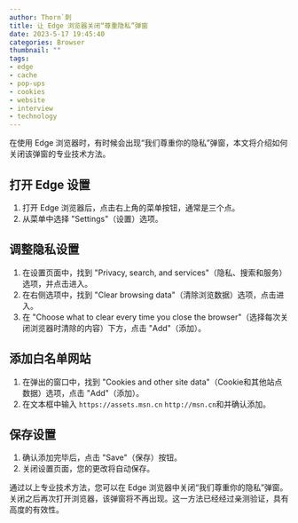 ```yaml
---
author: Thorn`刺
title: 让 Edge 浏览器关闭“尊重隐私”弹窗
date: 2023-5-17 19:45:40
categories: Browser
thumbnail: ""
tags:
- edge
- cache
- pop-ups
- cookies
- website
- interview
- technology
---
```


在使用 Edge 浏览器时，有时候会出现“我们尊重你的隐私”弹窗，本文将介绍如何关闭该弹窗的专业技术方法。

<!--more-->

## 打开 Edge 设置

1. 打开 Edge 浏览器后，点击右上角的菜单按钮，通常是三个点。
2. 从菜单中选择 "Settings"（设置）选项。

## 调整隐私设置

1. 在设置页面中，找到 "Privacy, search, and services"（隐私、搜索和服务）选项，并点击进入。
2. 在右侧选项中，找到 "Clear browsing data"（清除浏览数据）选项，点击进入。
3. 在 "Choose what to clear every time you close the browser"（选择每次关闭浏览器时清除的内容）下方，点击 "Add"（添加）。

## 添加白名单网站

1. 在弹出的窗口中，找到 "Cookies and other site data"（Cookie和其他站点数据）选项，点击 "Add"（添加）。
2. 在文本框中输入 `https://assets.msn.cn` `http://msn.cn`和并确认添加。

## 保存设置

1. 确认添加完毕后，点击 "Save"（保存）按钮。
2. 关闭设置页面，您的更改将自动保存。

通过以上专业技术方法，您可以在 Edge 浏览器中关闭“我们尊重你的隐私”弹窗。关闭之后再次打开浏览器，该弹窗将不再出现。这一方法已经经过亲测验证，具有高度的有效性。